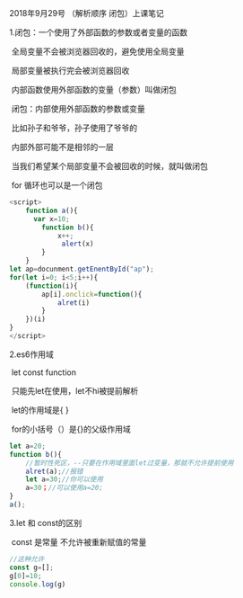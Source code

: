 2018年9月29号 （解析顺序 闭包）上课笔记

1.闭包：一个使用了外部函数的参数或者变量的函数

​	全局变量不会被浏览器回收的，避免使用全局变量

​	局部变量被执行完会被浏览器回收

​	内部函数使用外部函数的变量（参数）叫做闭包

​	闭包：内部使用外部函数的参数或变量

​	比如孙子和爷爷，孙子使用了爷爷的

​	内部外部可能不是相邻的一层

​	当我们希望某个局部变量不会被回收的时候，就叫做闭包

​	for 循环也可以是一个闭包

```js
<script>
    function a(){
  	  var x=10;
        function b(){
			x++;
             alert(x)
        }
	}
let ap=docunment.getEnentById("ap");
for(let i=0; i<5;i++){
    (function(i){
        ap[i].onclick=function(){
            alret(i)
        }
    })(i)
}
</script>
```

2.es6作用域

​	let const function 

​	只能先let在使用，let不hi被提前解析

​	let的作用域是{  }

​	for的小括号（）是{}的父级作用域

```js
let a=20;
function b(){
    //暂时性死区，--只要在作用域里面let过变量，那就不允许提前使用
    alret(a);//报错
    let a=30;//你可以使用
    a=30；//可以使用a=20;
}
a();
```

3.let  和  const的区别

​	const 是常量  不允许被重新赋值的常量

```js
//这种允许	
const g=[];
g[0]=10;
console.log(g)
```

